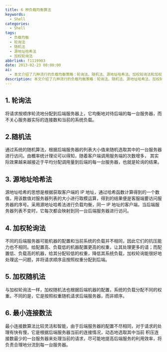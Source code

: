 ```yaml
---
title: 6 种负载均衡算法
keywords:
  - Shell
categories:
  - Shell
tags:
  - 负载均衡
  - 轮询法
  - 随机法
  - 源地址哈希法
  - 加权轮询法
abbrlink: f1119903
date: 2013-02-23 00:00:00
ai:
  - 本文介绍了几种流行的负载均衡策略：轮询法、随机法、源地址哈希法、加权轮询法和加权随机法以及最小连接数法。它们分别通过不同的算法分配请求到后端服务器，以实现资源的合理利用并提高服务效率。
description: 本文介绍了几种流行的负载均衡策略：轮询法、随机法、源地址哈希法、加权轮询法和加权随机法以及最小连接数法。它们分别通过不同的算法分配请求到后端服务器，以实现资源的合理利用并提高服务效率。
---
```


## 1. 轮询法

将请求按顺序轮流地分配到后端服务器上，它均衡地对待后端的每一台服务器，而不关心服务器实际的连接数和当前的系统负载。

## 2.随机法

通过系统的随机算法，根据后端服务器的列表大小值来随机选取其中的一台服务器进行访问。由概率统计理论可以得知，随着客户端调用服务端的次数增多，
其实际效果越来越接近于平均分配调用量到后端的每一台服务器，也就是轮询的结果。

## 3. 源地址哈希法

源地址哈希的思想是根据获取客户端的 IP 地址，通过哈希函数计算得到的一个数值，用该数值对服务器列表的大小进行取模运算，得到的结果便是客服端要访问服务器的序号。采用源地址哈希法进行负载均衡，同一 IP 地址的客户端，当后端服务器列表不变时，它每次都会映射到同一台后端服务器进行访问。

## 4. 加权轮询法

不同的后端服务器可能机器的配置和当前系统的负载并不相同，因此它们的抗压能力也不相同。给配置高、负载低的机器配置更高的权重，让其处理更多的请；而配置低、负载高的机器，给其分配较低的权重，降低其系统负载，加权轮询能很好地处理这一问题，并将请求顺序且按照权重分配到后端。

## 5. 加权随机法

与加权轮询法一样，加权随机法也根据后端机器的配置，系统的负载分配不同的权重。不同的是，它是按照权重随机请求后端服务器，而非顺序。

## 6. 最小连接数法

最小连接数算法比较灵活和智能，由于后端服务器的配置不尽相同，对于请求的处理有快有慢，它是根据后端服务器当前的连接情况，动态地选取其中当前
积压连接数最少的一台服务器来处理当前的请求，尽可能地提高后端服务的利用效率，将负责合理地分流到每一台服务器。
